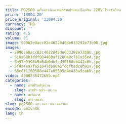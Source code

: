```yaml
---
title: PG2500 เครื่องกําเนิดความถี่ตัวแปรแบบเปิดเฟรม 220V ในครัวเรือน
price: '13094.20'
price_original: '13094.20'
currency: THB
discount: ''
rating: 4.5
volume: 81
image: S9962e0acc02c4622845de033292e73b9U.jpg
images:
  - S9962e0acc02c4622845de033292e73b9U.jpg
  - S10a68b1ddf804488af1280a8c761a55eA.jpg
  - Se97e9398b5d64b0dbfcd30160cb442c8h.jpg
  - Sfda4e97f651047da96a5fdcfbadc8b91a.jpg
  - S6c8f1100588a447c85505e4e433a9cabN.jpg
video: 4000236472695.mp4
categories:
  - name: การปรับปรุงบ้าน
    slug: การปร-บปร-งบ-าน
  - name: ฮาร์ดแวร์
    slug: ฮาร-ดแวร
slug: pg2500-เคร-องก-าเน-ดความถ
encode: omIvnXk
lang: th
---
```

  